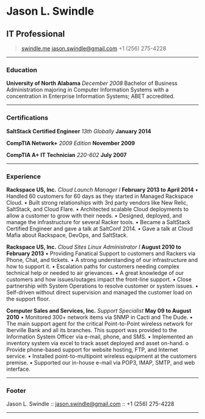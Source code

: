 # Jason L. Swindle
## IT Professional

> [swindle.me](http://swindle.me)
> [jason.swindle@gmail.com](mailto:jason.swindle@gmail.com)
> +1 (256) 275-4228

------

### Education

**University of North Alabama** *December 2008*
    Bachelor of Business Administration majoring in Computer Information Systems with a concentration in Enterprise Information Systems; ABET accredited.

------

### Certifications

**SaltStack Certified Engineer** *13th Globally* __January 2014__

**CompTIA Network+** *2009 Edition* __November 2009__

**CompTIA A+ IT Technician** *220-602* __July 2007__

------

### Experience

<!--
**Rackspace US, Inc. Data Stores** *Linux Operations Administrator I* __April 2014 to Present__
    &bull; .
    &bull; .
    &bull; .
    &bull; .
    &bull; .
    &bull; .
-->

**Rackspace US, Inc.** *Cloud Launch Manager I* __February 2013 to April 2014__
    &bull; Handled 60 customers for 60 days as they started in Managed Rackspace Cloud.
    &bull; Built strong relationships with 3rd party vendors like New Relic, SaltStack, and Cloud Flare.
    &bull; Architected scalable Cloud deployments to allow a customer to grow with their needs.
    &bull; Designed, deployed, and manage the infrastructure for several Racker tools.
    &bull; Became a SaltStack Certified Engineer and gave a talk at SaltConf 2014.
    &bull; Gave a talk at Cloud Mafia about Rackspace, DevOps, and SaltStack.

**Rackspace US, Inc.** *Cloud Sites Linux Administrator I* __August 2010 to February 2013__
    &bull; Providing Fanatical Support to customers and Rackers via Phone, Chat, and tickets.
    &bull; A strong understanding of our infrastructure and how to support it.
    &bull; Escalation paths for customers needing complex technical help or needed to air grievances.
    &bull; A great knowledge of our customers and how issues/outages impact the front-line support.
    &bull; Close partnership with System Operations to resolve customer or system issues.
    &bull; Self-driven without direct supervision and managed the customer load on the support floor.

**Computer Sales and Services, Inc.** *Support Specialist* __May 09 to August 2010__
    &bull; Monitored 300+ network items via SNMP in Cacti and The Dude.
    &bull; The main support agent for the critical Point-to-Point wireless network for Iberville Bank and all its branches. This support was provided to the Information System Officer via e-mail, phone, and SMS.
    &bull; Implemented an inventory system via excel to track asset deployed and asset on-hand. o Provide phone-based support for website hosting, FTP, and Internet service.
    &bull; Installed point-to-multipoint wireless equipment at the customers premise.
    &bull; Supported our in-house e-mail via POP3, IMAP, SMTP, and web interface.

------

### Footer

Jason L. Swindle :: [jason.swindle@gmail.com](mailto:jason.swindle@gmail.com) :: +1 (256) 275-4228

------

<script>
  (function(i,s,o,g,r,a,m){i['GoogleAnalyticsObject']=r;i[r]=i[r]||function(){
  (i[r].q=i[r].q||[]).push(arguments)},i[r].l=1*new Date();a=s.createElement(o),
  m=s.getElementsByTagName(o)[0];a.async=1;a.src=g;m.parentNode.insertBefore(a,m)
  })(window,document,'script','//www.google-analytics.com/analytics.js','ga');

  ga('create', 'UA-39645119-2', 'swindle.me');
  ga('require', 'displayfeatures');
  ga('require', 'linkid', 'linkid.js');
  ga('send', 'pageview');

</script>
